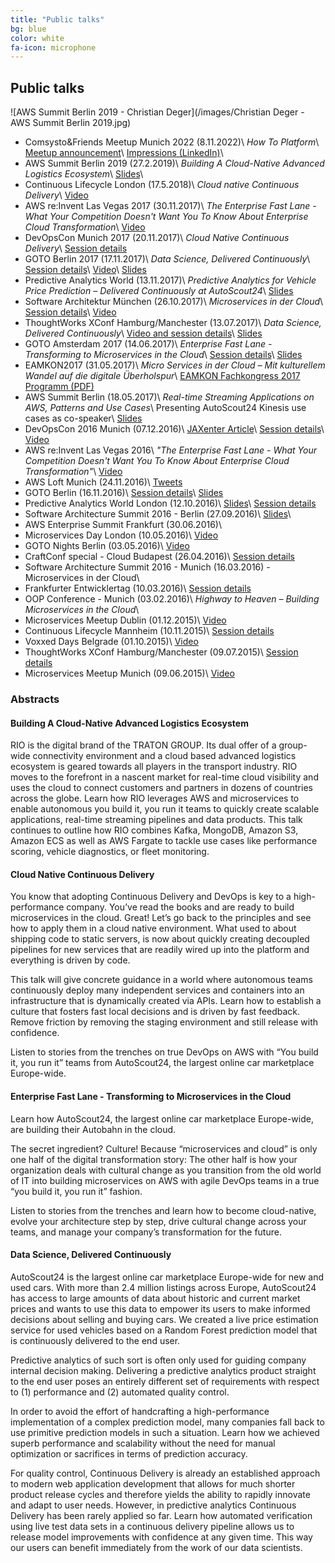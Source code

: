 ```yaml
---
title: "Public talks"
bg: blue
color: white
fa-icon: microphone
---
```


## Public talks

![AWS Summit Berlin 2019 - Christian Deger](/images/Christian Deger - AWS Summit Berlin 2019.jpg)

* Comsysto&Friends Meetup Munich 2022 (8.11.2022)\\
_How To Platform_\\
[Meetup announcement](https://www.meetup.com/comsysto-friends/events/289305934/)\\
[Impressions (LinkedIn)](https://www.linkedin.com/posts/comsysto-gmbh_comsystocrew-devops-thankyou-activity-6996116062861676545-AJRr/)\\
* AWS Summit Berlin 2019 (27.2.2019)\\
_Building A Cloud-Native Advanced Logistics Ecosystem_\\
[Slides](https://www.slideshare.net/cdeger/building-a-cloudnative-advanced-logistics-ecosystem)\\
* Continuous Lifecycle London (17.5.2018)\\
_Cloud native Continuous Delivery_\\
[Video](https://www.youtube.com/watch?v=H0Ae38_J-y8)
* AWS re:Invent Las Vegas 2017 (30.11.2017)\\
_The Enterprise Fast Lane - What Your Competition Doesn't Want You To Know About Enterprise Cloud Transformation_\\
[Video](https://www.youtube.com/watch?v=ICX1xOGiLQE)
* DevOpsCon Munich 2017 (20.11.2017)\\
_Cloud Native Continuous Delivery_\\
[Session details](https://devopsconference.de/continuous-delivery/cloud-native-continuous-delivery/)
* GOTO Berlin 2017 (17.11.2017)\\
_Data Science, Delivered Continuously_\\
[Session details](https://gotober.com/2017/sessions/209)\\
[Video](https://www.youtube.com/watch?v=mqMYik-N0zA)\\
[Slides](https://www.slideshare.net/ArifWider/data-science-delivered-continuously-goto-berlin-2017)
* Predictive Analytics World (13.11.2017)\\
_Predictive Analytics for Vehicle Price Prediction – Delivered Continuously at AutoScout24_\\
[Slides](https://www.slideshare.net/cdeger/predictive-analytics-for-vehicle-price-prediction-delivered-continuously-at-autoscout24-82382167)
* Software Architektur München (26.10.2017)\\
_Microservices in der Cloud_\\
[Session details](https://www.meetup.com/Software-Architektur-Muenchen/events/244147863/)\\
[Video](https://youtu.be/YC8JJoT8m2U)
* ThoughtWorks XConf Hamburg/Manchester (13.07.2017)\\
_Data Science, Delivered Continuously_\\
[Video and session details](https://www.thoughtworks.com/talks/data-science-delivered-continuously-xconf-eu-2017)\\
[Slides](https://www.slideshare.net/cdeger/data-science-delivered-continuously-xconf-2017-77881615)
* GOTO Amsterdam 2017 (14.06.2017)\\
_Enterprise Fast Lane - Transforming to Microservices in the Cloud_\\
[Session details](https://gotoams.nl/2017/sessions/219)\\
[Slides](https://www.slideshare.net/cdeger/goto-amsterdam-2017-enterprise-fast-lane)
* EAMKON2017 (31.05.2017)\\
_Micro Services in der Cloud – Mit kulturellem Wandel auf die digitale Überholspur_\\
[EAMKON Fachkongress 2017 Programm (PDF)](http://www.eamkon.de/image/inhalte/file/EAMKON_Fachkongress_2017.pdf)
* AWS Summit Berlin (18.05.2017)\\
_Real-time Streaming Applications on AWS, Patterns and Use Cases_\\
Presenting AutoScout24 Kinesis use cases as co-speaker\\
[Slides](http://presentations-berlin-summit-2017.s3-website.eu-central-1.amazonaws.com/NGA1-6_AutoScout24-AWS_Deger_Hausmann_Real-time_Streaming_Applications_on_AWS_Patterns_%20and_Use_Cases.pdf)
* DevOpsCon 2016 Munich (07.12.2016)\\
[JAXenter Article](https://jaxenter.de/microservices-cloud-devops-deger-56967)\\
[Session details](https://devopsconference.de/session/highway-to-heaven-building-microservices-in-the-cloud/)\\
[Video](https://www.youtube.com/watch?v=txY0m9c5M9E)
* AWS re:Invent Las Vegas 2016\\
_"The Enterprise Fast Lane - What Your Competition Doesn't Want You To Know About Enterprise Cloud Transformation"_\\
[Video](https://www.youtube.com/watch?v=IHLJVcejDvU)
* AWS Loft Munich (24.11.2016)\\
[Tweets](https://twitter.com/search?q=%23awsloft%20%40cdeger)
* GOTO Berlin (16.11.2016)\\
[Session details](https://gotocon.com/berlin-2016/presentations/show_talk.jsp?oid=8033)\\
[Slides](http://www.slideshare.net/cdeger/goto-berlin-2016)
* Predictive Analytics World London (12.10.2016)\\
[Slides](http://www.slideshare.net/ArifWider/predictive-analytics-for-vehicle-price-prediction-delivered-continuously-at-autoscout24)\\
[Session details](http://predictiveanalyticsworld.co.uk/london2016/speakers/)
* Software Architecture Summit 2016 - Berlin (27.09.2016)\\
[Slides](http://www.slideshare.net/cdeger/microservices-in-der-cloud-software-architecture-summit-berlin-2016)\\
* AWS Enterprise Summit Frankfurt (30.06.2016)\\
* Microservices Day London (10.05.2016)\\
[Video](https://www.youtube.com/watch?v=IxKisTcWKR0)
* GOTO Nights Berlin (03.05.2016)\\
[Video](https://www.youtube.com/watch?v=xM8CBgqCEBY)
* CraftConf special - Cloud Budapest (26.04.2016)\\
[Session details](http://www.meetup.com/Cloud-Budapest/events/230151205/)
* Software Architecture Summit 2016 - Munich (16.03.2016) - Microservices in der Cloud\\
* Frankfurter Entwicklertag (10.03.2016)\\
[Session details](https://entwicklertag.de/frankfurt/2016/highway-heaven-building-microservices-cloud)
* OOP Conference - Munich (03.02.2016)\\
_Highway to Heaven – Building Microservices in the Cloud_\\
* Microservices Meetup Dublin (01.12.2015)\\
[Video](https://www.youtube.com/watch?v=usCTvxDkt3U)
* Continuous Lifecycle Mannheim (10.11.2015)\\
[Session details](http://www.continuouslifecycle.de/2015/veranstaltung-4846-building-microservices-in-the-cloud-at-autoscout24.html?id=4846)
* Voxxed Days Belgrade (01.10.2015)\\
[Video](https://www.youtube.com/watch?v=pujL7EY7Zno)
* ThoughtWorks XConf Hamburg/Manchester (09.07.2015)\\
[Session details](https://www.thoughtworks.com/talks/highway-to-heaven-building-microservices-in-the-cloud)
* Microservices Meetup Munich (09.06.2015)\\
[Video](https://www.youtube.com/watch?v=wf91ML8ltGw)



### Abstracts

#### Building A Cloud-Native Advanced Logistics Ecosystem
RIO is the digital brand of the TRATON GROUP. Its dual offer of a group-wide connectivity environment and a cloud based advanced logistics ecosystem is geared towards all players in the transport industry. RIO moves to the forefront in a nascent market for real-time cloud visibility and uses the cloud to connect customers and partners in dozens of countries across the globe.
Learn how RIO leverages AWS and microservices to enable autonomous you build it, you run it teams to quickly create scalable applications, real-time streaming pipelines and data products. This talk continues to outline how RIO combines Kafka, MongoDB, Amazon S3, Amazon ECS as well as AWS Fargate to tackle use cases like performance scoring, vehicle diagnostics, or fleet monitoring.

#### Cloud Native Continuous Delivery
You know that adopting Continuous Delivery and DevOps is key to a high-performance company. You’ve read the books and are ready to build microservices in the cloud. Great! Let’s go back to the principles and see how to apply them in a cloud native environment. What used to about shipping code to static servers, is now about quickly creating decoupled pipelines for new services that are readily wired up into the platform and everything is driven by code.

This talk will give concrete guidance in a world where autonomous teams continuously deploy many independent services and containers into an infrastructure that is dynamically created via APIs. Learn how to establish a culture that fosters fast local decisions and is driven by fast feedback. Remove friction by removing the staging environment and still release with confidence.

Listen to stories from the trenches on true DevOps on AWS with “You build it, you run it” teams from AutoScout24, the largest online car marketplace Europe-wide.

#### Enterprise Fast Lane - Transforming to Microservices in the Cloud
Learn how AutoScout24, the largest online car marketplace Europe-wide, are building their Autobahn in the cloud.

The secret ingredient? Culture! Because “microservices and cloud” is only one half of the digital transformation story: The other half is how your organization deals with cultural change as you transition from the old world of IT into building microservices on AWS with agile DevOps teams in a true “you build it, you run it” fashion.

Listen to stories from the trenches and learn how to become cloud-native, evolve your architecture step by step, drive cultural change across your teams, and manage your company’s transformation for the future.

#### Data Science, Delivered Continuously
AutoScout24 is the largest online car marketplace Europe-wide for new and used cars. With more than 2.4 million listings across Europe, AutoScout24 has access to large amounts of data about historic and current market prices and wants to use this data to empower its users to make informed decisions about selling and buying cars. We created a live price estimation service for used vehicles based on a Random Forest prediction model that is continuously delivered to the end user.

Predictive analytics of such sort is often only used for guiding company internal decision making. Delivering a predictive analytics product straight to the end user poses an entirely different set of requirements with respect to (1) performance and (2) automated quality control.

In order to avoid the effort of handcrafting a high-performance implementation of a complex prediction model, many companies fall back to use primitive prediction models in such a situation. Learn how we achieved superb performance and scalability without the need for manual optimization or sacrifices in terms of prediction accuracy.

For quality control, Continuous Delivery is already an established approach to modern web application development that allows for much shorter product release cycles and therefore yields the ability to rapidly innovate and adapt to user needs. However, in predictive analytics Continuous Delivery has been rarely applied so far. Learn how automated verification using live test data sets in a continuous delivery pipeline allows us to release model improvements with confidence at any given time. This way our users can benefit immediately from the work of our data scientists.
